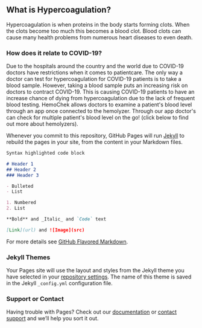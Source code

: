 ## What is Hypercoagulation?

Hypercoagulation is when proteins in the body starts forming clots. When the clots become too much this becomes a blood clot. Blood clots can cause many health problems from numerous heart diseases to even death.

### How does it relate to COVID-19?

Due to the hospitals around the country and the world due to COVID-19 doctors have restrictions when it comes to patientcare. The only way a doctor can test for hypercoagulation for COVID-19 patients is to take a blood sample. However, taking a blood sample puts an increasing risk on doctors to contract COVID-19. This is causing COVID-19 patients to have an increase chance of dying from hypercoagulation due to the lack of frequent blood testing. HemoChek allows doctors to examine a patient's blood level through an app once connected to the hemolyzer. Through our app doctor's can check for multiple patient's blood level on the go! (click below to find out more about hemolyzers).

Whenever you commit to this repository, GitHub Pages will run [Jekyll](https://jekyllrb.com/) to rebuild the pages in your site, from the content in your Markdown files.

```markdown
Syntax highlighted code block

# Header 1
## Header 2
### Header 3

- Bulleted
- List

1. Numbered
2. List

**Bold** and _Italic_ and `Code` text

[Link](url) and ![Image](src)
```

For more details see [GitHub Flavored Markdown](https://guides.github.com/features/mastering-markdown/).

### Jekyll Themes

Your Pages site will use the layout and styles from the Jekyll theme you have selected in your [repository settings](https://github.com/19hollowayc/Hypercoagulation/settings). The name of this theme is saved in the Jekyll `_config.yml` configuration file.

### Support or Contact

Having trouble with Pages? Check out our [documentation](https://docs.github.com/categories/github-pages-basics/) or [contact support](https://support.github.com/contact) and we’ll help you sort it out.
